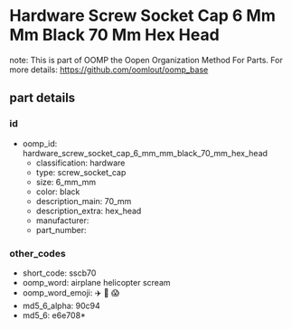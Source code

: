 # Hardware Screw Socket Cap 6 Mm Mm Black 70 Mm Hex Head  

note: This is part of OOMP the Oopen Organization Method For Parts. For more details: https://github.com/oomlout/oomp_base

##  part details





### id
* oomp_id: hardware_screw_socket_cap_6_mm_mm_black_70_mm_hex_head
  * classification: hardware
  * type: screw_socket_cap
  * size: 6_mm_mm
  * color: black
  * description_main: 70_mm
  * description_extra: hex_head
  * manufacturer: 
  * part_number: 

### other_codes
* short_code: sscb70
* oomp_word: airplane helicopter scream
* oomp_word_emoji: :airplane: :helicopter: :scream:
* md5_6_alpha: 90c94
* md5_6: e6e708* 